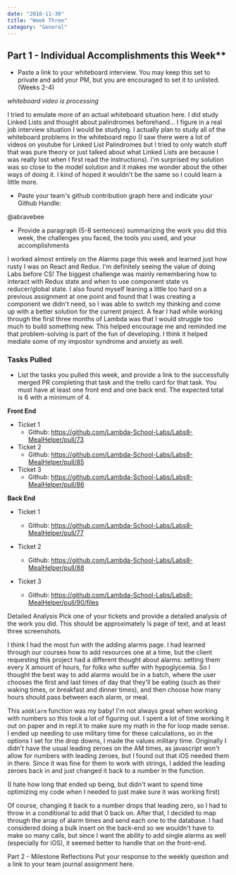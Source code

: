 ```yaml
---
date: "2018-11-30"
title: "Week Three"
category: "General"
---
```


## Part 1 - Individual Accomplishments this Week**
* Paste a link to your whiteboard interview. You may keep this set to private and add your PM, but you are encouraged to set it to unlisted. (Weeks 2-4)

_whiteboard video is processing_

I tried to emulate more of an actual whiteboard situation here. I did study Linked Lists and thought about palindromes beforehand... I figure in a real job interview situation I would be studying. I actually plan to study all of the whiteboard problems in the whiteboard repo (I saw there were a lot of videos on youtube for Linked List Palindromes but I tried to only watch stuff that was pure theory or just talked about what Linked Lists are because I was really lost when I first read the instructions). I'm surprised my solution was so close to the model solution and it makes me wonder about the other ways of doing it. I kind of hoped it wouldn't be the same so I could learn a little more.

* Paste your team's github contribution graph here and indicate your Github Handle:

[](https://i.ibb.co/zP4mZNR/contributions.png)
@abravebee

* Provide a paragraph (5-8 sentences) summarizing the work you did this week, the challenges you faced, the tools you used, and your accomplishments

I worked almost entirely on the Alarms page this week and learned just how rusty I was on React and Redux. I'm definitely seeing the value of doing Labs before CS! The biggest challenge was mainly remembering how to interact with Redux state and when to use component state vs reducer/global state. I also found myself leaning a little too hard on a previous assignment at one point and found that I was creating a component we didn't need, so I was able to switch my thinking and come up with a better solution for the current project. A fear I had while working through the first three months of Lambda was that I would struggle too much to build something new. This helped encourage me and reminded me that problem-solving is part of the fun of developing. I think it helped mediate some of my impostor syndrome and anxiety as well.

### Tasks Pulled
* List the tasks you pulled this week, and provide a link to the successfully merged PR completing that task and the trello card for that task.  You must have at least one front end and one back end. The expected total is 6 with a minimum of 4.

**Front End**
* Ticket 1
  - Github: https://github.com/Lambda-School-Labs/Labs8-MealHelper/pull/73
* Ticket 2
  - Github: https://github.com/Lambda-School-Labs/Labs8-MealHelper/pull/85
* Ticket 3
  - Github: https://github.com/Lambda-School-Labs/Labs8-MealHelper/pull/86

**Back End**
* Ticket 1
  - Github: https://github.com/Lambda-School-Labs/Labs8-MealHelper/pull/77

* Ticket 2
  - Github: https://github.com/Lambda-School-Labs/Labs8-MealHelper/pull/88

* Ticket 3
  - Github: https://github.com/Lambda-School-Labs/Labs8-MealHelper/pull/90/files


Detailed Analysis
Pick one of your tickets and provide a detailed analysis of the work you did.  This should be approximately ¼ page of text, and at least three screenshots.

I think I had the most fun with the adding alarms page. I had learned through our courses how to add resources one at a time, but the client requesting this project had a different thought about alarms: setting them every X amount of hours, for folks who suffer with hypoglycemia. So I thought the best way to add alarms would be in a batch, where the user chooses the first and last times of day that they'll be eating (such as their waking times, or breakfast and dinner times), and then choose how many hours should pass between each alarm, or meal.

[](https://i.ibb.co/FVyk8gT/addAlarm.png)

This `addAlarm` function was my baby! I'm not always great when working with numbers so this took a lot of figuring out. I spent a lot of time working it out on paper and in repl.it to make sure my math in the for loop made sense. I ended up needing to use military time for these calculations, so in the options I set for the drop downs, I made the values military time. Originally I didn't have the usual leading zeroes on the AM times, as javascript won't allow for numbers with leading zeroes, but I found out that iOS needed them in there. Since it was fine for them to work with strings, I added the leading zeroes back in and just changed it back to a number in the function.

[](https://i.ibb.co/NThKPHR/options.png)

(I hate how long that ended up being, but didn't want to spend time optimizing my code when I needed to just make sure it was working first)

Of course, changing it back to a number drops that leading zero, so I had to throw in a conditional to add that 0 back on. After that, I decided to map through the array of alarm times and send each one to the database. I had considered doing a bulk insert on the back-end so we wouldn't have to make so many calls, but since I want the ability to add single alarms as well (especially for iOS), it seemed better to handle that on the front-end.


Part 2 - Milestone Reflections
Put your response to the weekly question and a link to your team journal assignment here.



